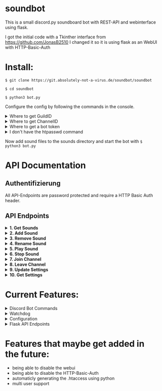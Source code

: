 # soundbot
This is a small discord.py soundboard bot with REST-API and webinterface using flask. 

I got the initial code with a Tkinther interface from https://github.com/JonasB2510
I changed it so it is using flask as an WebUI with HTTP-Basic-Auth

# Install: 
`$ git clone https://git.absolutely-not-a-virus.de/soundbot/soundbot` 

`$ cd soundbot` 

`$ python3 bot.py` 

Configure the config by following the commands in the console.
<details>
  <summary>Where to get GuildID</summary>
  To get the server ID for the first parameter, open Discord, go to Settings → Advanced and enable developer mode. Then, right-click on the server title and select "Copy ID" to get the guild ID.
</details>
<details>
  <summary>Where to get ChannelID</summary>
  To get the server ID for the first parameter, open Discord, go to Settings → Advanced and enable developer mode. Then, right-click on the voice channel and select "Copy ID" to get the channel ID.
</details>
<details>
  <summary>Where to get a bot token</summary>
  To get a Bot/Bot token first go to https://discord.com/developers/applications and click on new application, type in a name read & agree the TOS & policy. Now on the side click on bot then scroll down and enable "Message Content Intent". Now go to oauth2 on the side. Now select bot > administrator (or "View Channels", "Connect", "Speak" ⚠️ Only tested with Adminitstator permissions ⚠️) now copy your url at the bottom and copy it into a new tab and add the bot to your server.
</details>
<details>
  <summary>I don't have the htpasswd command</summary>
    Install the apache2-utils packet. e.g.:
  
    $ sudo apt install apache2-utils
</details>

Now add sound files to the sounds directory and start the bot with `$ python3 bot.py`

# API Documentation

## **Authentifizierung**

All API-Endpoints are password protected and require a HTTP Basic Auth header.

## API Endpoints

<details>
<summary><strong>1. Get Sounds</strong></summary>

- **Endpoint:** `/api/sounds`
- **Method:** `GET`
- **Description:** Gets a list of all registered sounds.

**Request example:**

```python
import requests
from requests.auth import HTTPBasicAuth

response = requests.get(
    'http://127.0.0.1:5000/api/sounds',
    auth=HTTPBasicAuth('admin', 'password123')
)
print(response.json())
```
</details>

<details>
<summary><strong>2. Add Sound</strong></summary>

- **Endpoint:** `/api/sounds/add`
- **Method:** `POST`
- **Description:** Registers a soundfile.

**Body example:**

```json
{
    "name": "example_sound",
    "path": "sounds/example_sound.mp3"
}
```

**Request example:**

```python
import requests
from requests.auth import HTTPBasicAuth

data = {
    "name": "example_sound",
    "path": "sounds/example_sound.mp3"
}

response = requests.post(
    'http://127.0.0.1:5000/api/sounds/add',
    json=data,
    auth=HTTPBasicAuth('admin', 'password123')
)
print(response.json())
```
</details>

<details>
<summary><strong>3. Remove Sound</strong></summary>

- **Endpoint:** `/api/sounds/remove`
- **Method:** `POST`
- **Description:** Unregisters a soundfile.

**Body example:**

```json
{
    "name": "example_sound"
}
```

**Request example:**

```python
import requests
from requests.auth import HTTPBasicAuth

data = {
    "name": "example_sound"
}

response = requests.post(
    'http://127.0.0.1:5000/api/sounds/remove',
    json=data,
    auth=HTTPBasicAuth('admin', 'password123')
)
print(response.json())
```
</details>

<details>
<summary><strong>4. Rename Sound</strong></summary>

- **Endpoint:** `/api/sounds/rename`
- **Method:** `POST`
- **Description:** Changes the name of an registrated sound.

**Body example:**

```json
{
    "oldName": "example_sound",
    "newName": "new_example_sound"
}
```

**Request example:**

```python
import requests
from requests.auth import HTTPBasicAuth

data = {
    "oldName": "example_sound",
    "newName": "new_example_sound"
}

response = requests.post(
    'http://127.0.0.1:5000/api/sounds/rename',
    json=data,
    auth=HTTPBasicAuth('admin', 'password123')
)
print(response.json())
```
</details>

<details>
<summary><strong>5. Play Sound</strong></summary>

- **Endpoint:** `/api/sounds/play`
- **Method:** `POST`
- **Description:** Plays a sound.

**Body example:**

```json
{
    "name": "example_sound"
}
```

**Request example:**

```python
import requests
from requests.auth import HTTPBasicAuth

data = {
    "name": "example_sound"
}

response = requests.post(
    'http://127.0.0.1:5000/api/sounds/play',
    json=data,
    auth=HTTPBasicAuth('admin', 'password123')
)
print(response.json())
```
</details>

<details>
<summary><strong>6. Stop Sound</strong></summary>

- **Endpoint:** `/api/sounds/stop`
- **Method:** `POST`
- **Description:** Stops the audio.

**Request example:**

```python
import requests
from requests.auth import HTTPBasicAuth

response = requests.post(
    'http://127.0.0.1:5000/api/sounds/stop',
    auth=HTTPBasicAuth('admin', 'password123')
)
print(response.json())
```
</details>

<details>
<summary><strong>7. Join Channel</strong></summary>

- **Endpoint:** `/api/channel/join`
- **Method:** `POST`
- **Description:** Make the bot join a specific channel.

**Body example:**

```json
{
    "guild_id": "1234567890123456789",
    "channel_id": "1234567890123456789"
}
```

**Request example:**

```python
import requests
from requests.auth import HTTPBasicAuth

data = {
    "guild_id": "1234567890123456789",
    "channel_id": "1234567890123456789"
}

response = requests.post(
    'http://127.0.0.1:5000/api/channel/join',
    json=data,
    auth=HTTPBasicAuth('admin', 'password123')
)
print(response.json())
```
</details>

<details>
<summary><strong>8. Leave Channel</strong></summary>

- **Endpoint:** `/api/channel/leave`
- **Method:** `POST`
- **Description:** Make the bot leave.

**Request example:**

```python
import requests
from requests.auth import HTTPBasicAuth

response = requests.post(
    'http://127.0.0.1:5000/api/channel/leave',
    auth=HTTPBasicAuth('admin', 'password123')
)
print(response.json())
```
</details>

<details>
<summary><strong>9. Update Settings</strong></summary>

- **Endpoint:** `/api/settings`
- **Method:** `POST`
- **Description:** Changes the settings for `guild_id` and `channel_id`.

**Body example:**

```json
{
    "guild_id": "1234567890123456789",
    "channel_id": "1234567890123456789"
}
```

**Request example:**

```python
import requests
from requests.auth import HTTPBasicAuth

data = {
    "guild_id": "1234567890123456789",
    "channel_id": "1234567890123456789"
}

response = requests.post(
    'http://127.0.0.1:5000/api/settings',
    json=data,
    auth=HTTPBasicAuth('admin', 'password123')
)
print(response.json())
```
</details>

<details>
<summary><strong>10. Get Settings</strong></summary>

- **Endpoint:** `/api/settings`
- **Method:** `GET`
- **Description:** Gets the current setting of: (`guild_id` and `channel_id`)

**Request example:**

```python
import requests
from requests.auth import HTTPBasicAuth

response = requests.get(
    'http://127.0.0.1:5000/api/settings',
    auth=HTTPBasicAuth('admin', 'password123')
)
print(response.json())
```
</details>


# Current Features:
<details>
  <summary>Discord Bot Commands</summary>

### !play <sound_name>

Plays the specified sound in the current voice channel.

### !stop

Stops the currently playing sound.

### !join <channel_id> (Optional)

Joins the specified voice channel or the channel where the user is currently in.

### !leave

Leaves the voice channel the bot is connected to.

### !list

Lists all the available sounds in the bot.
</details>

<details>
  <summary>Watchdog</summary>
Monitors the sounds directory for changes (additions or deletions of sound files). Automatically registers or unregisters sound files with the Flask API. 

Event Handling: 

`on_created: Adds the new sound file to the registry. `

`on_deleted: Removes the sound file from the registry.`

</details>
<details>
  <summary>Configuration</summary>
Stores all configuration settings such as sound files, Discord guild ID, channel ID, and Flask server details.

Sound Files: A dictionary mapping sound names to their file paths.
Guild ID: The ID of the Discord server.
Channel ID: The ID of the Discord channel.
Discord Token: The token for your Discord bot.
Flask Settings: Includes the host, port, username, and password for the Flask server.

`{
  "sound_files": {},
  "guild_id": "your_guild_id",
  "channel_id": "your_channel_id",
  "discord_token": "YOUR_DISCORD_TOKEN",
  "flask": {
    "host": "127.0.0.1",
    "port": 5000,
    "username": "admin",
    "password": "hashed_password"
  }
}`

</details>
<details>
  <summary>Flask API Endpoints</summary>

### GET /api/sounds

Returns a list of all registered sound files.
### POST /api/sounds/add

Adds a new sound file to the registry.

    Request Body:

    json

    {
      "name": "sound_name",
      "path": "path/to/sound/file"
    }

### POST /api/sounds/remove

Removes a sound file from the registry.

    Request Body:

    json

    {
      "name": "sound_name"
    }

### POST /api/sounds/rename

Renames an existing sound file in the registry.

    Request Body:

    json

    {
      "oldName": "old_sound_name",
      "newName": "new_sound_name"
    }

### POST /api/sounds/play

Plays a registered sound in the specified Discord channel.

    Request Body:

    json

    {
      "name": "sound_name"
    }

### POST /api/channel/join

Joins a specified voice channel in a Discord server.

    Request Body:

    json

    {
      "guild_id": "your_guild_id",
      "channel_id": "your_channel_id"
    }

### POST /api/channel/leave

Leaves the voice channel in the specified Discord server.

    Request Body:

    json

    {
      "guild_id": "your_guild_id"
    }

### POST /api/sounds/stop

Stops the currently playing sound in the specified Discord server.

    Request Body:

    json

    {
      "guild_id": "your_guild_id"
    }

</details>


# Features that maybe get added in the future:
 - being able to disable the webui
 - being able to disable the HTTP-Basic-Auth
 - automaticly generating the .htaccess using python
 - multi user support
